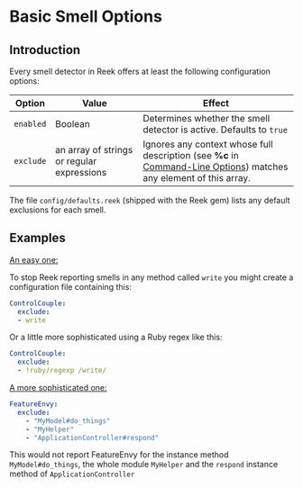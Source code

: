 # Basic Smell Options

## Introduction

Every smell detector in Reek offers at least the following configuration options:

| Option         | Value       | Effect  |
| ---------------|-------------|---------|
| `enabled` |  Boolean | Determines whether the smell detector is active. Defaults to `true` |
| `exclude` | an array of strings or regular expressions | Ignores any context whose full description (see <strong>%c</strong> in [Command-Line Options](Command-Line-Options.md)) matches any element of this array. |

The file `config/defaults.reek` (shipped with the Reek gem) lists any default exclusions for each smell.

## Examples

<u>An easy one:</u>

To stop Reek reporting smells in any method called `write` you might create a configuration file containing this:

```yaml
ControlCouple: 
  exclude:
  - write
```

Or a little more sophisticated using a Ruby regex like this:

```yaml
ControlCouple: 
  exclude:
  - !ruby/regexp /write/
```

<u>A more sophisticated one:</u>

```yaml
FeatureEnvy:
  exclude:
    - "MyModel#do_things"
    - "MyHelper"
    - "ApplicationController#respond"
```

This would not report FeatureEnvy for the instance method `MyModel#do_things`, the whole module `MyHelper` and the `respond` instance method of `ApplicationController`
